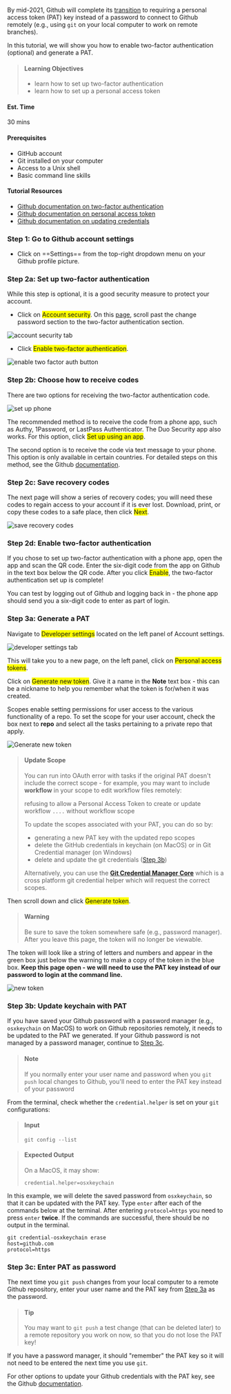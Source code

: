 By mid-2021, Github will complete its [transition](https://github.blog/2020-12-15-token-authentication-requirements-for-git-operations/) to requiring a personal access token (PAT) key instead of a password to connect to Github remotely (e.g., using `git` on your local computer to work on remote branches).

In this tutorial, we will show you how to enable two-factor authentication (optional) and generate a PAT.

> #### Learning Objectives
> - learn how to set up two-factor authentication
> - learn how to set up a personal access token

#### Est. Time
30 mins

#### Prerequisites
- GitHub account
- Git installed on your computer
- Access to a Unix shell
- Basic command line skills

#### Tutorial Resources
- [Github documentation on two-factor authentication](https://docs.github.com/en/free-pro-team@latest/github/authenticating-to-github/configuring-two-factor-authentication)
- [Github documentation on personal access token](https://docs.github.com/en/free-pro-team@latest/github/authenticating-to-github/creating-a-personal-access-token)
- [Github documentation on updating credentials](https://docs.github.com/en/free-pro-team@latest/github/using-git/updating-credentials-from-the-macos-keychain)

### Step 1: Go to Github account settings

- Click on ==Settings== from the top-right dropdown menu on your Github profile picture.

### Step 2a: Set up two-factor authentication

While this step is optional, it is a good security measure to protect your account.

- Click on <span style="background-color:yellow">Account security</span>. On this [page](https://github.com/settings/security), scroll past the change password section to the two-factor authentication section.

![account security tab](https://github.com/nih-cfde/public-website-content/blob/master/resources/internal-training/images-github-auth/0-account-security.png)

- Click <span style="background-color:yellow">Enable two-factor authentication</span>.

![enable two factor auth button](https://github.com/nih-cfde/public-website-content/blob/master/resources/internal-training/images-github-auth/1-two-factor-auth.png)

### Step 2b: Choose how to receive codes

There are two options for receiving the two-factor authentication code.

![set up phone](https://github.com/nih-cfde/public-website-content/blob/master/resources/internal-training/images-github-auth/2-two-factor-auth-phone-set-up.png)

The recommended method is to receive the code from a phone app, such as Authy, 1Password, or LastPass Authenticator. The Duo Security app also works. For this option, click <span style="background-color:yellow">Set up using an app</span>.

The second option is to receive the code via text message to your phone. This option is only available in certain countries. For detailed steps on this method, see the Github [documentation](https://docs.github.com/en/free-pro-team@latest/github/authenticating-to-github/configuring-two-factor-authentication#configuring-two-factor-authentication-using-text-messages).

### Step 2c: Save recovery codes

The next page will show a series of recovery codes; you will need these codes to regain access to your account if it is ever lost. Download, print, or copy these codes to a safe place, then click <span style="background-color:yellow">Next</span>.

![save recovery codes](https://github.com/nih-cfde/public-website-content/blob/master/resources/internal-training/images-github-auth/3-save-recovery-codes.png)

### Step 2d: Enable two-factor authentication

If you chose to set up two-factor authentication with a phone app, open the app and scan the QR code. Enter the six-digit code from the app on Github in the text box below the QR code. After you click <span style="background-color:yellow">Enable</span>, the two-factor authentication set up is complete!

You can test by logging out of Github and logging back in - the phone app should send you a six-digit code to enter as part of login.

### Step 3a: Generate a PAT

Navigate to <span style="background-color:yellow">Developer settings</span> located on the left panel of Account settings.

![developer settings tab](https://github.com/nih-cfde/public-website-content/blob/master/resources/internal-training/images-github-auth/0-developer-settings.png)

This will take you to a new page, on the left panel, click on <span style="background-color:yellow">Personal access tokens</span>.

Click on <span style="background-color:yellow">Generate new token</span>. Give it a name in the **Note** text box - this can be a nickname to help you remember what the token is for/when it was created.

Scopes enable setting permissions for user access to the various functionality of a repo. To set the scope for your user account, check the box next to **repo** and select all the tasks pertaining to a private repo that apply.

![Generate new token](https://github.com/nih-cfde/public-website-content/blob/master/resources/internal-training/images-github-auth/4-generate-pat.png)

> #### Update Scope
> 
> You can run into OAuth error with tasks if the original PAT doesn't include the correct scope - for example, you may want to include **workflow** in your scope to edit workflow files remotely:
> 
> refusing to allow a Personal Access Token to create or update workflow `....` without workflow scope
> 
> To update the scopes associated with your PAT, you can do so by:
>
> - generating a new PAT key with the updated repo scopes
> - delete the GitHub credentials in keychain (on MacOS) or in Git Credential manager (on Windows)
> - delete and update the git credentials ([Step 3b](#user-content-step-3b-update-keychain-with-pat))
>
> Alternatively, you can use the **[Git Credential Manager Core](https://github.com/microsoft/Git-Credential-Manager-Core)** which is a cross platform git credential helper which will request the correct scopes.

Then scroll down and click <span style="background-color:yellow">Generate token</span>.

> #### Warning
> 
> Be sure to save the token somewhere safe (e.g., password manager). After you leave this page, the token will no longer be viewable.

The token will look like a string of letters and numbers and appear in the green box just below the warning to make a copy of the token in the blue box. **Keep this page open - we will need to use the PAT key instead of our password to login at the command line.**

![new token](https://github.com/nih-cfde/public-website-content/blob/master/resources/internal-training/images-github-auth/5-personal-access-token.png)

### Step 3b: Update keychain with PAT

If you have saved your Github password with a password manager (e.g., `osxkeychain` on MacOS) to work on Github repositories remotely, it needs to be updated to the PAT we generated. If your Github password is not managed by a password manager, continue to [Step 3c](#user-content-step-3c-enter-pat-as-password).

> #### Note
> 
> If you normally enter your user name and password when you `git push` local changes to Github, you'll need to enter the PAT key instead of your password

From the terminal, check whether the `credential.helper` is set on your `git` configurations:

> #### Input
> 
> ```
> git config --list
> ```

> #### Expected Output
>
> On a MacOS, it may show:
> ```
> credential.helper=osxkeychain
> ```

In this example, we will delete the saved password from `osxkeychain`, so that it can be updated with the PAT key. Type `enter` after each of the commands below at the terminal. After entering `protocol=https` you need to press `enter` **twice**. If the commands are successful, there should be no output in the terminal.

```
git credential-osxkeychain erase
host=github.com
protocol=https
```

### Step 3c: Enter PAT as password

The next time you `git push` changes from your local computer to a remote Github repository, enter your user name and the PAT key from [Step 3a](#user-content-step-3a-generate-a-pat) as the password.

> #### Tip
> 
> You may want to `git push` a test change (that can be deleted later) to a remote repository you work on now, so that you do not lose the PAT key!

If you have a password manager, it should "remember" the PAT key so it will not need to be entered the next time you use `git`.

For other options to update your Github credentials with the PAT key, see the Github [documentation](https://docs.github.com/en/free-pro-team@latest/github/using-git/updating-credentials-from-the-macos-keychain).
